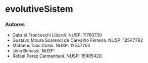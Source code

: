 # evolutiveSistem


### Autores 
- Gabriel Franceschi Libardi. NUSP: 11760739
- Gustavo Moura Scarenci de Carvalho Ferreira. NUSP: 12547792
- Matheus Dias Cirillo. NUSP: 12547750
- Lívia Benassi. NUSP:
- Rafael Perez Carmanhani. NUSP: 15485420.